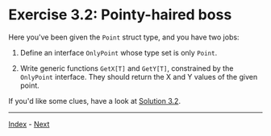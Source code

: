 # Exercise 3.2: Pointy-haired boss

Here you've been given the `Point` struct type, and you have two jobs:

1. Define an interface `OnlyPoint` whose type set is only `Point`.

2. Write generic functions `GetX[T]` and `GetY[T]`, constrained by the `OnlyPoint` interface. They should return the X and Y values of the given point.

If you'd like some clues, have a look at [Solution 3.2](../../solutions/3.2/point.go).

---

[Index](../../README.md) - [Next](../3.3/README.md)